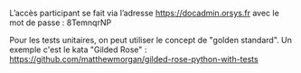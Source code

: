 L’accès participant se fait via l’adresse https://docadmin.orsys.fr avec le mot de passe : 8TemnqrNP 

Pour les tests unitaires, on peut utiliser le concept de "golden standard". Un exemple c'est le kata "Gilded Rose" : https://github.com/matthewmorgan/gilded-rose-python-with-tests 